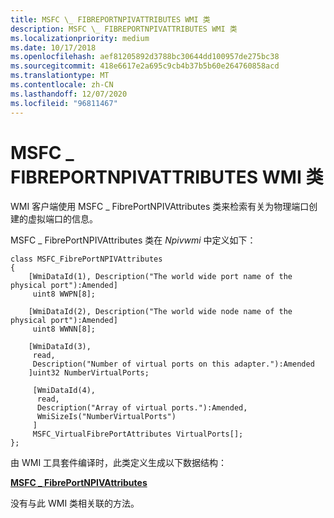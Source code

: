 ```yaml
---
title: MSFC \_ FIBREPORTNPIVATTRIBUTES WMI 类
description: MSFC \_ FIBREPORTNPIVATTRIBUTES WMI 类
ms.localizationpriority: medium
ms.date: 10/17/2018
ms.openlocfilehash: aef81205892d3788bc30644dd100957de275bc38
ms.sourcegitcommit: 418e6617e2a695c9cb4b37b5b60e264760858acd
ms.translationtype: MT
ms.contentlocale: zh-CN
ms.lasthandoff: 12/07/2020
ms.locfileid: "96811467"
---
```

# <a name="msfc_fibreportnpivattributes-wmi-class"></a>MSFC \_ FIBREPORTNPIVATTRIBUTES WMI 类


WMI 客户端使用 MSFC \_ FibrePortNPIVAttributes 类来检索有关为物理端口创建的虚拟端口的信息。

MSFC \_ FibrePortNPIVAttributes 类在 *Npivwmi* 中定义如下：

```mof
class MSFC_FibrePortNPIVAttributes   
{  
    [WmiDataId(1), Description("The world wide port name of the physical port"):Amended]  
     uint8 WWPN[8];   
  
    [WmiDataId(2), Description("The world wide node name of the physical port"):Amended]  
     uint8 WWNN[8];   
  
    [WmiDataId(3),  
     read,  
     Description("Number of virtual ports on this adapter."):Amended  
    ]uint32 NumberVirtualPorts;  
  
     [WmiDataId(4),  
      read,  
      Description("Array of virtual ports."):Amended,
      WmiSizeIs("NumberVirtualPorts")  
     ]  
     MSFC_VirtualFibrePortAttributes VirtualPorts[];  
};
```

由 WMI 工具套件编译时，此类定义生成以下数据结构：

[**MSFC \_ FibrePortNPIVAttributes**](/windows-hardware/drivers/ddi/npivwmi/ns-npivwmi-_msfc_fibreportnpivattributes)

没有与此 WMI 类相关联的方法。

 


